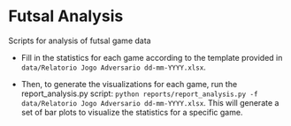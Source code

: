 # Futsal Analysis
Scripts for analysis of futsal game data

- Fill in the statistics for each game according to the template provided in `data/Relatorio Jogo Adversario dd-mm-YYYY.xlsx`.

- Then, to generate the visualizations for each game, run the report_analysis.py script: `python reports/report_analysis.py -f data/Relatorio Jogo Adversario dd-mm-YYYY.xlsx`. This will generate a set of bar plots to visualize the statistics for a specific game.
